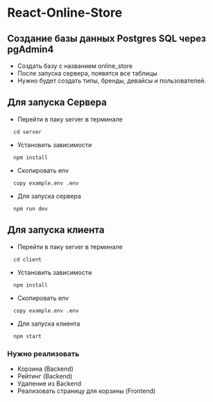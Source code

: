 # React-Online-Store

## Создание базы данных Postgres SQL через pgAdmin4
+ Создать базу с названием online_store
+ После запуска сервера, появятся все таблицы
+ Нужно будет создать типы, бренды, девайсы и пользователей.

## Для запуска Сервера

+ Перейти в паку server в терминале
```
  cd server
```

+ Установить зависимости
```
  npm install
```

+ Скопировать env  
```
  copy example.env .env
```

+ Для запуска сервера
```
  npm run dev
```

## Для запуска клиента

+ Перейти в паку server в терминале
```
  cd client
```

+ Установить зависимости
```
  npm install
```

+ Скопировать env
```
  copy example.env .env
```

+ Для запуска клиента
```
  npm start
```


### Нужно реализовать
+ Корзина (Backend)
+ Рейтинг (Backend)
+ Удаление из Backend
+ Реализовать страницу для корзины (Frontend)